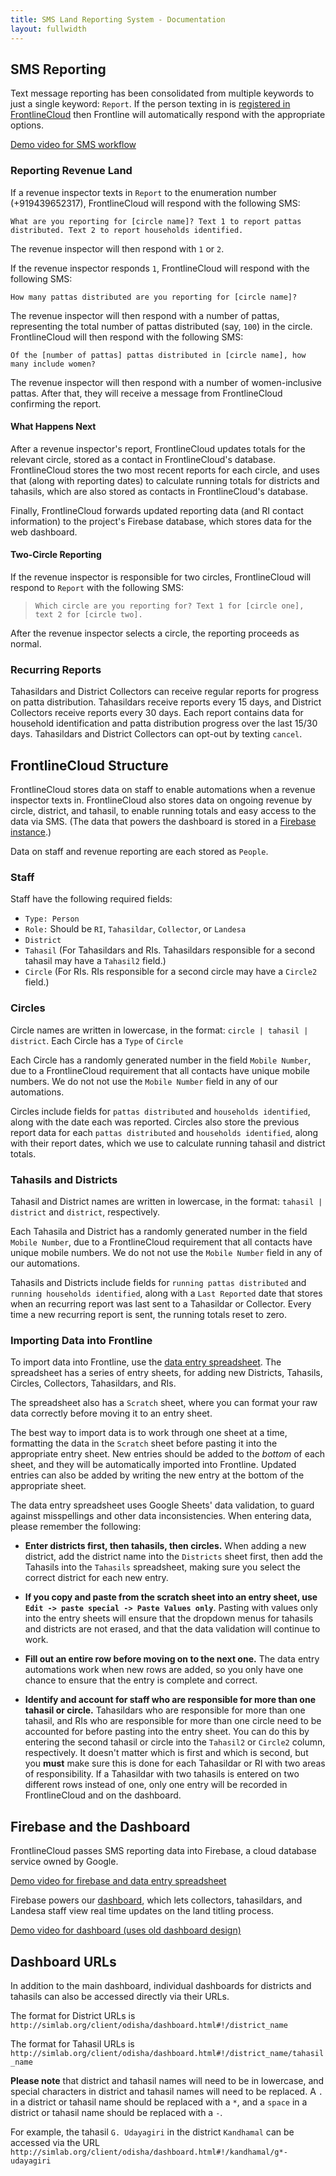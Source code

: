 ```yaml
---
title: SMS Land Reporting System - Documentation
layout: fullwidth
---
```


## SMS Reporting
Text message reporting has been consolidated from multiple keywords to just a single keyword: `Report`. If the person texting in is [registered in FrontlineCloud](#importing-data-into-frontline) then Frontline will automatically respond with the appropriate options.

[Demo video for SMS workflow](https://www.dropbox.com/s/aw7hr5nmzczo6fb/SIMLab%20Demo%20Video%202%20-%20SMS%20Reporting.mov?dl=0)

### Reporting Revenue Land
If a revenue inspector texts in `Report` to the enumeration number (+919439652317), FrontlineCloud will respond with the following SMS:

`What are you reporting for [circle name]? Text 1 to report pattas distributed. Text 2 to report households identified.`

The revenue inspector will then respond with `1` or `2`.

If the revenue inspector responds `1`, FrontlineCloud will respond with the following SMS:

`How many pattas distributed are you reporting for [circle name]?`

The revenue inspector will then respond with a number of pattas, representing the total number of pattas distributed (say, `100`) in the circle. FrontlineCloud will then respond with the following SMS:

`Of the [number of pattas] pattas distributed in [circle name], how many include women?`

The revenue inspector will then respond with a number of women-inclusive pattas. After that, they will receive a message from FrontlineCloud confirming the report.

#### What Happens Next
After a revenue inspector's report, FrontlineCloud updates totals for the relevant circle, stored as a contact in FrontlineCloud's database. FrontlineCloud stores the two most recent reports for each circle, and uses that (along with reporting dates) to calculate running totals for districts and tahasils, which are also stored as contacts in FrontlineCloud's database.

Finally, FrontlineCloud forwards updated reporting data (and RI contact information) to the project's Firebase database, which stores data for the web dashboard. 

#### Two-Circle Reporting
If the revenue inspector is responsible for two circles, FrontlineCloud will respond to `Report` with the following SMS:

>`Which circle are you reporting for? Text 1 for [circle one], text 2 for [circle two].`

After the revenue inspector selects a circle, the reporting proceeds as normal.

### Recurring Reports
Tahasildars and District Collectors can receive regular reports for progress on patta distribution. Tahasildars receive reports every 15 days, and District Collectors receive reports every 30 days. Each report contains data for household identification and patta distribution progress over the last 15/30 days. Tahasildars and District Collectors can opt-out by texting `cancel`.

## FrontlineCloud Structure
FrontlineCloud stores data on staff to enable automations when a revenue inspector texts in. FrontlineCloud also stores data on ongoing revenue by circle, district, and tahasil, to enable running totals and easy access to the data via SMS. (The data that powers the dashboard is stored in a [Firebase instance](#firebase-and-dashboard).)

Data on staff and revenue reporting are each stored as `People`.

### Staff
Staff have the following required fields:

* `Type: Person`
* `Role:` Should be `RI`, `Tahasildar`, `Collector`, or `Landesa`
* `District`
* `Tahasil` (For Tahasildars and RIs. Tahasildars responsible for a second tahasil may have a `Tahasil2` field.)
* `Circle` (For RIs. RIs responsible for a second circle may have a `Circle2` field.)

### Circles
Circle names are written in lowercase, in the format: `circle | tahasil | district`. Each Circle has a `Type` of `Circle`

Each Circle has a randomly generated number in the field `Mobile Number`, due to a FrontlineCloud requirement that all contacts have unique mobile numbers. We do not not use the `Mobile Number` field in any of our automations.

Circles include fields for `pattas distributed` and `households identified`, along with the date each was reported. Circles also store the previous report data for each `pattas distributed` and `households identified`, along with their report dates, which we use to calculate running tahasil and district totals.

### Tahasils and Districts
Tahasil and District names are written in lowercase, in the format: `tahasil | district` and `district`, respectively.

Each Tahasila and District has a randomly generated number in the field `Mobile Number`, due to a FrontlineCloud requirement that all contacts have unique mobile numbers. We do not not use the `Mobile Number` field in any of our automations.

Tahasils and Districts include fields for `running pattas distributed` and `running households identified`, along with a `Last Reported` date that stores when an recurring report was last sent to a Tahasildar or Collector. Every time a new recurring report is sent, the running totals reset to zero.

### Importing Data into Frontline
To import data into Frontline, use the [data entry spreadsheet](https://docs.google.com/a/simlab.org/spreadsheets/d/160vuvuWjkGlV5mB58NEy0nufCg9FAB6EdBU1GxKgb9k/edit?usp=drive_web). The spreadsheet has a series of entry sheets, for adding new Districts, Tahasils, Circles, Collectors, Tahasildars, and RIs. 

The spreadsheet also has a `Scratch` sheet, where you can format your raw data correctly before moving it to an entry sheet. 

The best way to import data is to work through one sheet at a time, formatting the data in the `Scratch` sheet before pasting it into the appropriate entry sheet. New entries should be added to the *bottom* of each sheet, and they will be automatically imported into Frontline. Updated entries can also be added by writing the new entry at the bottom of the appropriate sheet. 

The data entry spreadsheet uses Google Sheets' data validation, to guard against misspellings and other data inconsistencies. When entering data, please remember the following:

* **Enter districts first, then tahasils, then circles.** When adding a new district, add the district name into the `Districts` sheet first, then add the Tahasils into the `Tahasils` spreadsheet, making sure you select the correct district for each new entry.

* **If you copy and paste from the scratch sheet into an entry sheet, use `Edit -> paste special -> Paste Values only`**. Pasting with values only into the entry sheets will ensure that the dropdown menus for tahasils and districts are not erased, and that the data validation will continue to work. 

* **Fill out an entire row before moving on to the next one.** The data entry automations work when new rows are added, so you only have one chance to ensure that the entry is complete and correct.

* **Identify and account for staff who are responsible for more than one tahasil or circle.** Tahasildars who are responsible for more than one tahasil, and RIs who are responsible for more than one circle need to be accounted for before pasting into the entry sheet. You can do this by entering the second tahasil or circle into the `Tahasil2` or `Circle2` column, respectively. It doesn't matter which is first and which is second, but you **must** make sure this is done for each Tahasildar or RI with two areas of responsibility. If a Tahasildar with two tahasils is entered on two different rows instead of one, only one entry will be recorded in FrontlineCloud and on the dashboard.


## Firebase and the Dashboard
FrontlineCloud passes SMS reporting data into Firebase, a cloud database service owned by Google. 

[Demo video for firebase and data entry spreadsheet](https://www.dropbox.com/s/ytxn4i1sg1k1f9h/SIMLab%20Demo%20Video%203%20-%20Data%20Storage.mov?dl=0)

Firebase powers our [dashboard](http://simlab.org/client/odisha/dashboard.html), which lets collectors, tahasildars, and Landesa staff view real time updates on the land titling process.

[Demo video for dashboard (uses old dashboard design)](https://www.dropbox.com/s/adjm5etb10mu2g7/SIMLab%20Demo%20Video%201%20-%20Dashboard.mov?dl=0)

## Dashboard URLs
In addition to the main dashboard, individual dashboards for districts and tahasils can also be accessed directly via their URLs. 

The format for District URLs is `http://simlab.org/client/odisha/dashboard.html#!/district_name`

The format for Tahasil URLs is
`http://simlab.org/client/odisha/dashboard.html#!/district_name/tahasil_name`

**Please note** that district and tahasil names will need to be in lowercase, and special characters in district and tahasil names will need to be replaced. A `.` in a district or tahasil name should be replaced with a `*`, and a `space` in a district or tahasil name should be replaced with a `-`. 

For example, the tahasil `G. Udayagiri` in the district `Kandhamal` can be accessed via the URL `http://simlab.org/client/odisha/dashboard.html#!/kandhamal/g*-udayagiri`

